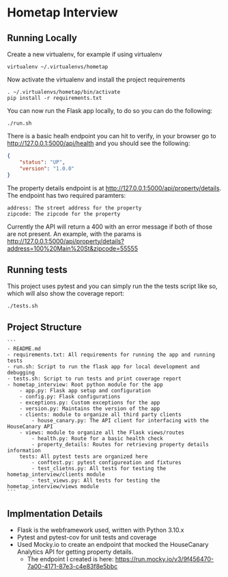 # Hometap Interview

## Running Locally

Create a new virtualenv, for example if using virtualenv

    virtualenv ~/.virtualenvs/hometap

Now activate the virtualenv and install the project requirements
    
    . ~/.virtualenvs/hometap/bin/activate
    pip install -r requirements.txt

You can now run the Flask app locally, to do so you can do the following:

    ./run.sh

There is a basic healh endpoint you can hit to verify, in your browser go to http://127.0.0.1:5000/api/health and you should see the following:

```json
{
    "status": "UP",
    "version": "1.0.0"
}
```

The property details endpoint is at http://127.0.0.1:5000/api/property/details.  The endpoint has two required paramters:

    address: The street address for the property
    zipcode: The zipcode for the property

Currently the API will return a 400 with an error message if both of those are not
present.  An example, with the params is http://127.0.0.1:5000/api/property/details?address=100%20Main%20St&zipcode=55555

## Running tests

This project uses pytest and you can simply run the the tests script like so, which will also show the coverage report:

    ./tests.sh

## Project Structure

    ```
    - README.md
    - requirements.txt: All requirements for running the app and running tests
    - run.sh: Script to run the flask app for local development and debugging
    - tests.sh: Script to run tests and print coverage report
    - hometap_interview: Root python module for the app
        - app.py: Flask app setup and configuration
        - config.py: Flask configurations
        - exceptions.py: Custom exceptions for the app
        - version.py: Maintains the version of the app
        - clients: module to organize all third party clients
            - house_canary.py: The API client for interfacing with the HouseCanary API
        - views: module to organize all the Flask views/routes
            - health.py: Route for a basic health check
            - property_details: Routes for retrieving property details information
        tests: All pytest tests are organized here
            - conftest.py: pytest configureation and fixtures
            - test_clietns.py: All tests for testing the hometap_interview/clients module
            - test_views.py: All tests for testing the hometap_interview/views module
    ```

## Implmentation Details

- Flask is the webframework used, written with Python 3.10.x
- Pytest and pytest-cov for unit tests and coverage
- Used Mocky.io to create an endpoint that mocked the HouseCanary Analytics API for getting property details.
    - The endpoint I created is here: https://run.mocky.io/v3/9f456470-7a00-4171-87e3-c4e83f8e5bbc
